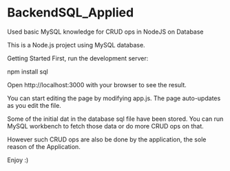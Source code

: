 # BackendSQL_Applied
Used basic MySQL knowledge for CRUD ops in NodeJS on Database

This is a Node.js project using MySQL database.

Getting Started
First, run the development server:

npm install sql

Open http://localhost:3000 with your browser to see the result.

You can start editing the page by modifying app.js. The page auto-updates as you edit the file.

Some of the initial dat in the database sql file have been stored.
You can run MySQL workbench to fetch those data or do more CRUD ops on that.

However such CRUD ops are also be done by the application, the sole reason of the Application.

Enjoy :)
